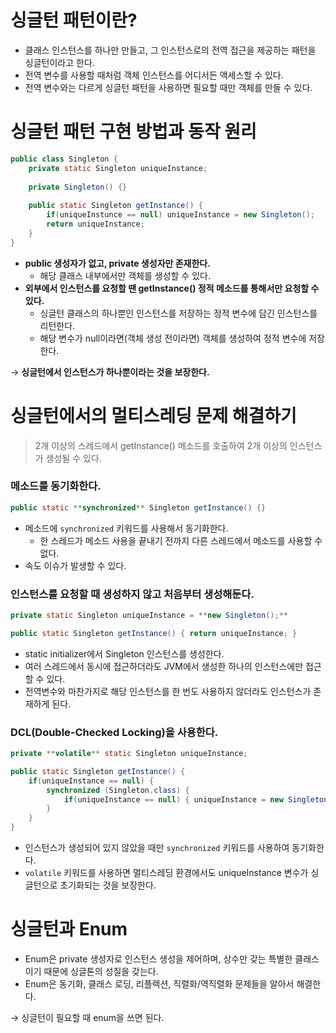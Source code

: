 # 싱글턴 패턴이란?

- 클래스 인스턴스를 하나만 만들고, 그 인스턴스로의 전역 접근을 제공하는 패턴을 싱글턴이라고 한다.
- 전역 변수를 사용할 때처럼 객체 인스턴스를 어디서든 액세스할 수 있다.
- 전역 변수와는 다르게 싱글턴 패턴을 사용하면 필요할 때만 객체를 만들 수 있다.

# 싱글턴 패턴 구현 방법과 동작 원리

```java
public class Singleton {
	private static Singleton uniqueInstance;
	
	private Singleton() {}
	
	public static Singleton getInstance() {
		if(uniqueInstunce == null) uniqueInstance = new Singleton();
		return uniqueInstance;
	}
}
```

- **public 생성자가 없고, private 생성자만 존재한다.**
    - 해당 클래스 내부에서만 객체를 생성할 수 있다.
- **외부에서 인스턴스를 요청할 땐 getInstance() 정적 메소드를 통해서만 요청할 수 있다.**
    - 싱글턴 클래스의 하나뿐인 인스턴스를 저장하는 정적 변수에 담긴 인스턴스를 리턴한다.
    - 해당 변수가 null이라면(객체 생성 전이라면) 객체를 생성하여 정적 변수에 저장한다.

→ **싱글턴에서 인스턴스가 하나뿐이라는 것을 보장한다.**

# 싱글턴에서의 멀티스레딩 문제 해결하기

> 2개 이상의 스레드에서 getInstance() 메소드를 호출하여 2개 이상의 인스턴스가 생성될 수 있다.
> 

### 메소드를 동기화한다.

```java
public static **synchronized** Singleton getInstance() {}
```

- 메소드에 `synchronized` 키워드를 사용해서 동기화한다.
    - 한 스레드가 메소드 사용을 끝내기 전까지 다른 스레드에서 메소드를 사용할 수 없다.
- 속도 이슈가 발생할 수 있다.

### 인스턴스를 요청할 때 생성하지 않고 처음부터 생성해둔다.

```java
private static Singleton uniqueInstance = **new Singleton();**

public static Singleton getInstance() { return uniqueInstance; }
```

- static initializer에서 Singleton 인스턴스를 생성한다.
- 여러 스레드에서 동시에 접근하더라도 JVM에서 생성한 하나의 인스턴스에만 접근할 수 있다.
- 전역변수와 마찬가지로 해당 인스턴스를 한 번도 사용하지 않더라도 인스턴스가 존재하게 된다.

### DCL(Double-Checked Locking)을 사용한다.

```java
private **volatile** static Singleton uniqueInstance;

public static Singleton getInstance() {
	if(uniqueInstance == null) {
		synchronized (Singleton.class) {
			if(uniqueInstance == null) { uniqueInstance = new Singleton(); }
		}
	}
}
```

- 인스턴스가 생성되어 있지 않았을 때만 `synchronized` 키워드를 사용하여 동기화한다.
- `volatile` 키워드를 사용하면 멀티스레딩 환경에서도 uniqueInstance 변수가 싱글턴으로 초기화되는 것을 보장한다.

# 싱글턴과 Enum

- Enum은 private 생성자로 인스턴스 생성을 제어하며, 상수만 갖는 특별한 클래스이기 때문에 싱글톤의 성질을 갖는다.
- Enum은 동기화, 클래스 로딩, 리플렉션, 직렬화/역직렬화 문제들을 알아서 해결한다.

→ 싱글턴이 필요할 때 enum을 쓰면 된다.
